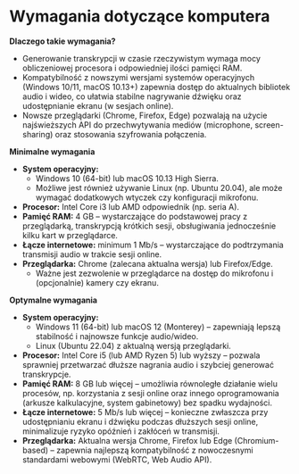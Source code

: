 # Wymagania dotyczące komputera

**Dlaczego takie wymagania?**

* Generowanie transkrypcji w czasie rzeczywistym wymaga mocy obliczeniowej procesora i odpowiedniej ilości pamięci RAM.
* Kompatybilność z nowszymi wersjami systemów operacyjnych (Windows 10/11, macOS 10.13+) zapewnia dostęp do aktualnych bibliotek audio i wideo, co ułatwia stabilne nagrywanie dźwięku oraz udostępnianie ekranu (w sesjach online).
* Nowsze przeglądarki (Chrome, Firefox, Edge) pozwalają na użycie najświeższych API do przechwytywania mediów (microphone, screen-sharing) oraz stosowania szyfrowania połączenia.

**Minimalne wymagania**

* **System operacyjny:**
  * Windows 10 (64-bit) lub macOS 10.13 High Sierra.
  * Możliwe jest również używanie Linux (np. Ubuntu 20.04), ale może wymagać dodatkowych wtyczek czy konfiguracji mikrofonu.
* **Procesor:** Intel Core i3 lub AMD odpowiednik (np. seria A).
* **Pamięć RAM:** 4 GB – wystarczające do podstawowej pracy z przeglądarką, transkrypcją krótkich sesji, obsługiwania jednocześnie kilku kart w przeglądarce.
* **Łącze internetowe:** minimum 1 Mb/s – wystarczające do podtrzymania transmisji audio w trakcie sesji online.
* **Przeglądarka:** Chrome (zalecana aktualna wersja) lub Firefox/Edge.
  * Ważne jest zezwolenie w przeglądarce na dostęp do mikrofonu i (opcjonalnie) kamery czy ekranu.

**Optymalne wymagania**

* **System operacyjny:**
  * Windows 11 (64-bit) lub macOS 12 (Monterey) – zapewniają lepszą stabilność i najnowsze funkcje audio/wideo.
  * Linux (Ubuntu 22.04) z aktualną wersją przeglądarki.
* **Procesor:** Intel Core i5 (lub AMD Ryzen 5) lub wyższy – pozwala sprawniej przetwarzać dłuższe nagrania audio i szybciej generować transkrypcje.
* **Pamięć RAM:** 8 GB lub więcej – umożliwia równoległe działanie wielu procesów, np. korzystania z sesji online oraz innego oprogramowania (arkusze kalkulacyjne, system gabinetowy) bez spadku wydajności.
* **Łącze internetowe:** 5 Mb/s lub więcej – konieczne zwłaszcza przy udostępnianiu ekranu i dźwięku podczas dłuższych sesji online, minimalizuje ryzyko opóźnień i zakłóceń w transmisji.
* **Przeglądarka:** Aktualna wersja Chrome, Firefox lub Edge (Chromium-based) – zapewnia najlepszą kompatybilność z nowoczesnymi standardami webowymi (WebRTC, Web Audio API).
